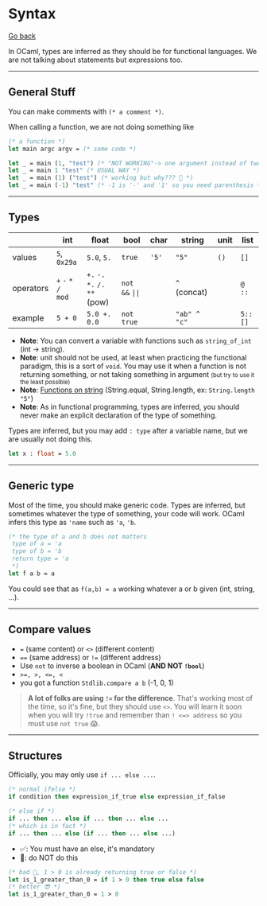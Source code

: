 # Syntax

[Go back](../index.md#basic-concepts)

In OCaml, types are inferred as they should be for functional languages. We are not talking about statements but expressions too.

<hr class="sl">

## General Stuff

You can make comments with `(* a comment *)`.

When calling a function, we are not doing something like 

```ocaml
(* a function *)
let main argc argv = (* some code *)

let _ = main (1, "test") (* "NOT WORKING"-> one argument instead of two *)
let _ = main 1 "test" (* USUAL WAY *)
let _ = main (1) ("test") (* working but why??? 🤮 *)
let _ = main (-1) "test" (* -1 is '-' and '1' so you need parenthesis *)
```

<hr class="sr">

## Types

| | int | float | bool | char | string | unit | list |
|-----|-----|-----|-----|-----|-----|-----|-----|
| values | `5`, `0x29a` | `5.0`, `5.` | `true` | `'5'` | `"5"` | `()` | `[]` |
| operators | `+` `-` `*` `/`<br> `mod` | `+.` `-.` `*.` `/.` <br>`**` (pow) | `not` `&&` <code>\|\|</code> | | `^` (concat) | | `@` `::` |
| example | `5 + 0` | `5.0 +. 0.0` | `not true` | | `"ab" ^ "c"` | | `5::[]` |

* **Note**: You can convert a variable with functions such as `string_of_int` (int -> string).
* **Note**: unit should not be used, at least when practicing the functional paradigm, this is a sort of `void`. You may use it when a function is not returning something, or not taking something in argument <small>(but try to use it the least possible)</small>
* **Note**: [Functions on string](https://ocaml.org/api/String.html) (String.equal, String.length, ex: `String.length "5"`)
* **Note**: As in functional programming, types are inferred, you should never make an explicit declaration of the type of something.

Types are inferred, but you may add `: type` after a variable name, but we are usually not doing this. 

```ocaml
let x : float = 5.0
```

<hr class="sr">

## Generic type

Most of the time, you should make generic code. Types are inferred, but sometimes whatever the type of something, your code will work. OCaml infers this type as `'name` such as `'a`, `'b`.

```ocaml
(* the type of a and b does not matters
 type of a = 'a
 type of b = 'b
 return type = 'a
 *)
let f a b = a
```

You could see that as `f(a,b) = a` working whatever a or b given (int, string, ...).

<hr class="sl">

## Compare values

* `=` (same content) or `<>` (different content)
* `==` (same address) or `!=` (different address)
* Use `not` to inverse a boolean in OCaml (**AND NOT `!bool`**)
* `>=, >, <=, <`
* you got a function `Stdlib.compare a b` (-1, 0, 1)

> **A lot of folks are using `!=` for the difference**. That's working most of the time, so it's fine, but they should use `<>`. You will learn it soon when you will try `!true` and remember than `! <=> address` so you must use `not true` 😱.

<hr class="sr">

## Structures

Officially, you may only use `if ... else ...`.

```ocaml
(* normal ifelse *)
if condition then expression_if_true else expression_if_false

(* else if *)
if ... then ... else if ... then ... else ...
(* which is in fact *)
if ... then ... else (if ... then ... else ...)
```

* ✅: You must have an else, it's mandatory
* 🤮: do NOT do this

```ocaml
(* bad 🤮, 1 > 0 is already returning true or false *)
let is_1_greater_than_0 = if 1 > 0 then true else false
(* better 😎 *)
let is_1_greater_than_0 = 1 > 0
```